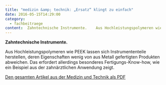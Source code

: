 ```yaml
---
title: "medizin &amp; technik: „Ersatz“ klingt zu einfach"
date: 2016-05-15T14:29:00
category:
  - fachbeitraege
content:  Zahntechnische Instrumente.    Aus Hochleistungspolymeren wie PEEK lassen sich Instrumententeile herstellen, deren Eigenschaften wenig von aus Metall gefertigten Produkten abweichen. Das erfordert allerdings besonderes Fertigungs-Know-how, wie ein Beispiel aus der zahnärztlichen Anwendung zeigt.    Den gesamten Artikel aus der Medizin und Technik als PDF 
---
```


<p><strong>Zahntechnische Instrumente.</strong></p>



<p>Aus Hochleistungspolymeren wie PEEK lassen sich Instrumententeile herstellen, deren Eigenschaften wenig von aus Metall gefertigten Produkten abweichen. Das erfordert allerdings besonderes Fertigungs-Know-how, wie ein Beispiel aus der zahnärztlichen Anwendung zeigt.</p>



<p><a href="https://pfaffgmbh.com/downloads/med0516_Pfaff.pdf" target="_blank" rel="noreferrer noopener" aria-label=" (öffnet in neuem Tab)">Den gesamten Artikel aus der Medizin und Technik als PDF</a></p>

